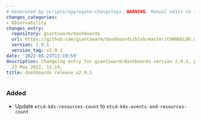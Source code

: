 ```yaml
---
# Generated by scripts/aggregate-changelogs. WARNING: Manual edits to this files will be overwritten.
changes_categories:
- Observability
changes_entry:
  repository: giantswarm/dashboards
  url: https://github.com/giantswarm/dashboards/blob/master/CHANGELOG.md#291---2022-05-23
  version: 2.9.1
  version_tag: v2.9.1
date: '2022-05-23T11:19:59'
description: Changelog entry for giantswarm/dashboards version 2.9.1, published on
  23 May 2022, 11:19.
title: dashboards release v2.9.1
---
```


### Added
- Update `etcd-k8s-resources-count` to `etcd-k8s-events-and-resources-count`
